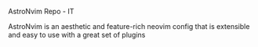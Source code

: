 AstroNvim Repo - IT

AstroNvim is an aesthetic and feature-rich neovim config that is extensible and easy to use with a great set of plugins
